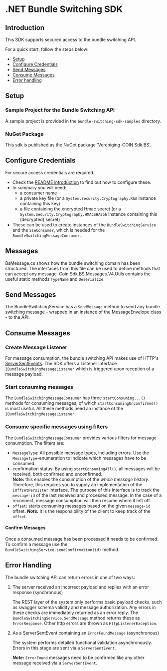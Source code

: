 # .NET Bundle Switching SDK

## Introduction

This SDK supports secured access to the bundle switching API.

For a quick start, follow the steps below:
* [Setup](#setup)
* [Configure Credentials](#configure-credentials)
* [Send Messages](#send-messages)
* [Consume Messages](#consume-messages)
* [Error handling](#error-handling)


## Setup

### Sample Project for the Bundle Switching API
A sample project is provided in the `bundle-switching-sdk-samples` directory.

### NuGet Package
This sdk is published as the NuGet package 'Vereniging-COIN.Sdk.BS'.

## Configure Credentials

For secure access credentials are required.
- Check the [README introduction](../README.md#introduction) to find out how to configure these.
- In summary you will need:
    - a consumer name
    - a private key file (or a `System.Security.Cryptography.RSA` instance containing this key)
    - a file containing the encrypted Hmac secret
    (or a `System.Security.Cryptography.HMACSHA256` instance containing this (decrypted) secret)
- These can be used to create instances of the `BundleSwitchingService` and the `SseConsumer`, which is needed for the `BundleSwitchingMessageConsumer`.

## Messages

BsMessage.cs shows how the bundle switching domain has been structured.
The interfaces from this file can be used to define methods that can accept any message.
Coin.Sdk.BS.Messages.V4.Utils contains the useful static methods `TypeName` and `Deserialize`.

## Send Messages

The BundleSwitchingService has a `SendMessage` method to send any bundle switching message - wrapped in an instance of the MessageEnvelope class -
to the API.

## Consume Messages

### Create Message Listener
For message consumption, the bundle switching API makes use of HTTP's [ServerSentEvents](https://en.wikipedia.org/wiki/Server-sent_events).
The SDK offers a Listener interface `IBundleSwitchingMessageListener` which is triggered upon reception of a message payload.

### Start consuming messages 
The `BundleSwitchingMessageConsumer` has three `startConsuming...()` methods for consuming messages, of which `startConsumingUnconfirmed()` is most useful.
All these methods need an instance of the `IBundleSwitchingMessageListener`.

### Consume specific messages using filters
The `BundleSwitchingMessageConsumer` provides various filters for message consumption. The filters are:
- `MessageType`: All possible message types, including errors. Use the `MessageType`-enumeration to indicate which messages have to be consumed.
- confirmation status: By using `startConsumingAll()`, all messages will be received, both confirmed and unconfirmed.   
    **Note:** this enables the consumption of the *whole message history*.
    Therefore, this requires you to supply an implementation of the `IOffsetPersister` interface.
    The purpose of this interface is to track the `message-id` of the last received and processed message.
    In the case of a reconnect, message consumption will then resume where it left off.
- `offset`: starts consuming messages based on the given `message-id` offset. ***Note:*** it is the responsibility of the client to keep track of the `offset`.

#### Confirm Messages
Once a consumed message has been processed it needs to be confirmed.
To confirm a message use the `BundleSwitchingService.sendConfirmation(id)` method.


## Error Handling

The bundle switching API can return errors in one of two ways:

1. The server received an incorrect payload and replies with an error response (synchronous)

    The REST layer of the system only performs basic payload checks, such as swagger schema validity and message authorization.
    Any errors in these checks are immediately returned as an error reply.
    The `BundleSwitchingService.SendMessage` method returns these as `ErrorResponse`.
    Other http errors are thrown as `HttpListenerException`.

2. As a ServerSentEvent containing an `ErrorFoundMessage` (asynchronous)

    The system performs detailed functional validation asynchronously.
    Errors in this stage are sent via a `ServerSentEvent`.

    ***Note:*** `ErrorFound` messages need to be confirmed like any other message received via a `ServerSentEvent`.
